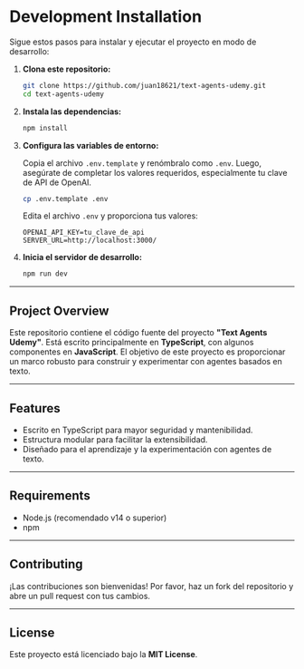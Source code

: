 # Development Installation

Sigue estos pasos para instalar y ejecutar el proyecto en modo de desarrollo:

1. **Clona este repositorio:**
   ```bash
   git clone https://github.com/juan18621/text-agents-udemy.git
   cd text-agents-udemy
   ```

2. **Instala las dependencias:**
   ```bash
   npm install
   ```

3. **Configura las variables de entorno:**

   Copia el archivo `.env.template` y renómbralo como `.env`. Luego, asegúrate de completar los valores requeridos, especialmente tu clave de API de OpenAI.

   ```bash
   cp .env.template .env
   ```

   Edita el archivo `.env` y proporciona tus valores:

   ```env
   OPENAI_API_KEY=tu_clave_de_api
   SERVER_URL=http://localhost:3000/
   ```

4. **Inicia el servidor de desarrollo:**
   ```bash
   npm run dev
   ```

---

## Project Overview

Este repositorio contiene el código fuente del proyecto **"Text Agents Udemy"**. Está escrito principalmente en **TypeScript**, con algunos componentes en **JavaScript**. El objetivo de este proyecto es proporcionar un marco robusto para construir y experimentar con agentes basados en texto.

---

## Features

- Escrito en TypeScript para mayor seguridad y mantenibilidad.
- Estructura modular para facilitar la extensibilidad.
- Diseñado para el aprendizaje y la experimentación con agentes de texto.

---

## Requirements

- Node.js (recomendado v14 o superior)
- npm

---

## Contributing

¡Las contribuciones son bienvenidas! Por favor, haz un fork del repositorio y abre un pull request con tus cambios.

---

## License

Este proyecto está licenciado bajo la **MIT License**.
